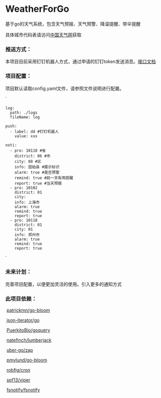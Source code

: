 # WeatherForGo
基于go的天气系统，包含天气预报、天气预警、降温提醒、带伞提醒



具体城市代码表请访问[中国天气网](https://www.weather.com)获取

### 推送方式：

本项目目前采用钉钉机器人方式，通过申请的钉钉token发送消息。[接口文档](https://ding-doc.dingtalk.com/doc#/serverapi2/qf2nxq)

### 项目配置：

项目默认读取config.yaml文件，请参照文件说明进行配置。

`

```
log:
  path: ./logs
  fileName: log

push:
  - label: dd #钉钉机器人
    value: xxx

noti:
  - pro: 10118 #省
    district: 06 #市
    city: 08 #区
    info: 固始县 #展示标识
    alarm: true #是否预警
    remind: true #前一天有雨提醒
    report: true #当天预报
  - pro: 10102
    district: 01
    city:
    info: 上海市
    alarm: true
    remind: true
    report: true
  - pro: 10118
    district: 01
    city: 01
    info: 郑州市
    alarm: true
    remind: true
    report: true
```

`

### 未来计划：

完善项目配置，以便更加灵活的使用。引入更多的通知方式


### 此项目依赖：

​    [patrickmn/go-bloom](https://github.com/patrickmn/go-bloom)

​    [json-iterator/go](https://github.com/json-iterator/go)

​    [PuerkitoBio/goquery](https://github.com/PuerkitoBio/goquery)

​    [natefinch/lumberjack](https://github.com/natefinch/lumberjack)

​    [uber-go/zap](https://github.com/uber-go/zap)

​    [pmylund/go-bloom](https://github.com/pmylund/go-bloom)

​    [robfig/cron](https://github.com/robfig/cron)

​    [spf13/viper](https://github.com/spf13/viper)

​    [fsnotify/fsnotify](https://github.com/fsnotify/fsnotify)